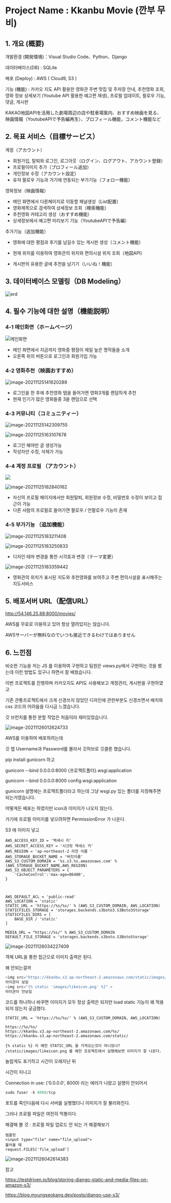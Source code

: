 # Project Name : Kkanbu Movie (깐부 무비)





## 1. 개요 (概要)

개발환경 (開発環境)：Visual Studio Code、Python、Django

데이터베이스(DB) : SQLite

배포 (Deploy) : AWS ( Cloud9, S3 )

기능 (機能) : 카카오 지도 API 활용한 영화관 주변 맛집 및 주차장 안내, 추천영화 조회, 영화 정보 상세보기 (Youtube API 활용한 예고편 재생), 프로필 업데이트, 팔로우 기능, 댓글, 게시판

KAKAO地図APIを活用した劇場周辺の店や駐車場案内、おすすめ映画を見る、映画情報（YoutubeAPIで予告編再生）、プロフィール機能，コメント機能など



## 2. 목표 서비스（目標サービス）

계정（アカウント）

- 회원가입, 탈퇴와 로그인, 로그아웃（ログイン、ログアウト、アカウント登録）
- 프로필이미지 추가（プロフィール追加）
- 개인정보 수정（アカウント設定）
- 유저 팔로우 기능과 거기에 연동되는 부가기능（フォロー機能）

영화정보（映画情報）

- 메인 화면에서 다른페이지로 이동할 패널생성（List配置）
- 영화제목으로 검색하여 상세정보 조회（検索機能）
- 추천영화 카테고리 생성（おすすめ機能）
- 상세정보에서 예고편 미리보기 기능（YoutubeAPIで予告編）

추가기능（追加機能）

- 영화에 대한 평점과 후기를 남길수 있는 게시판 생성（コメント機能）

- 현재 위치를 이용하여 영화관의 위치와 편의시설 위치 조회（地図API）

- 게시판의 유용한 글에 추천을 남기기（いいね！機能）

  

## 3. 데이터베이스 모델링（DB Modeling）

![erd](README.assets/erd.png)

## 4. 필수 기능에 대한 설명（機能説明）

### 4-1 메인화면（ホームページ）

![메인화면](README.assets/메인화면.png)

- 메인 화면에서 지금까지 영화중 평점이 제일 높은 명작들을 소개
- 오른쪽 위의 버튼으로 로그인과 회원가입 가능

### 4-2 영화추천（映画おすすめ）

![image-20211125141620289](README.assets/image-20211125141620289.png)

- 로그인을 한 후에 추천영화 탭을 들어가면 영화3개를 랜덤하게 추천
- 현재 인기가 많은 영화들중 3을 랜덤으로 선택

### 4-3 커뮤니티（コミュニティー）

![image-20211125142309755](README.assets/image-20211125142309755.png)

![image-20211125163107678](README.assets/image-20211125163107678.png)

- 로그인 해야만 글 생성가능
- 작성자만 수정, 삭제가 가능



### 4-4 계정 프로필  （アカウント）

![](README.assets/image-20211125182136624.png)

![image-20211125182840162](README.assets/image-20211125182840162.png)

- 자신의 프로필 페이지에서만 회원탈퇴, 회원정보 수정, 비밀번호 수정이 보이고 접근이 가능
- 다른 사람의 프로필로 들어가면 팔로우 / 언팔로우 기능이 존재



### 4-5 부가기능 （追加機能）

![image-20211125183211408](README.assets/image-20211125183211408.png)

![image-20211125183250833](README.assets/image-20211125183250833.png)

- 디자인 테마 변경을 통한 시각효과 변경（テーマ変更）



![image-20211125183359442](README.assets/image-20211125183359442.png)

- 영화관의 위치가 표시된 지도와 추천영화를 보여주고 주변 편의시설을 표시해주는 지도서비스









## 5. 배포서버 URL（配信URL）

http://54.146.25.88:8000/movies/

AWS를 무료로 이용하고 있어 항상 열려있지는 않습니다.

AWSサーバーが無料なのでいつも接近できるわけではありません



## 6. 느낀점

비슷한 기능을 저는 JS 를 이용하여 구현하고 팀원은 views.py에서 구현하는 것을 봤는데 이런 방법도 있구나 하면서 잘 배웠습니다. 



이번 프로젝트를 진행하며 카카오지도 API도 사용해보고 계정관리, 게시판을 구현하였고 

기존 관통프로젝트에서 크게 신경쓰지 않았던 디자인에 관한부분도 신경쓰면서 배치와 css 코드의 어려움을 다시금 느꼈습니다. 



깃 브런치를 통한 분할 작업은 처음이라 재미있었습니다. 



![image-20211126012624733](README.assets/image-20211126012624733.png)



AWS를 이용하여 배포하려는데 

깃 랩 Username과 Password를 몰라서 깃허브로 깃클론 했습니다. 

pip install gunicorn 하고

gunicorn --bind 0.0.0.0:8000 {프로젝트폴터}.wsgi:application

gunicorn --bind 0.0.0.0:8000 config.wsgi:application

gunicorn 설명에는 프로젝트폴더라고 하는데 그냥 wsgi.py 있는 폴더를 지정해주면 되는거였습니다. 



어떻게든 배포는 하였지만  icon과 이미지가 나오지 않는다.

거기에 프로필 이미지를 넣으려하면 PermissionError 가 나온다.

 S3 에 이미지 넣고 

```
AWS_ACCESS_KEY_ID = '엑세시 키'
AWS_SECRET_ACCESS_KEY = '시크릿 엑세스 키'
AWS_REGION = 'ap-northeast-2 리전 이름 '
AWS_STORAGE_BUCKET_NAME = '버킷이름'
AWS_S3_CUSTOM_DOMAIN = '%s.s3.%s.amazonaws.com' % (AWS_STORAGE_BUCKET_NAME,AWS_REGION)
AWS_S3_OBJECT_PARAMETERS = {
    'CacheControl':'max-age=86400',
}



AWS_DEFAULT_ACL = 'public-read'
AWS_LOCATION = 'static'
STATIC_URL = 'https://%s/%s/' % (AWS_S3_CUSTOM_DOMAIN, AWS_LOCATION)
STATICFILES_STORAGE = 'storages.backends.s3boto3.S3Boto3Storage'
STATICFILES_DIRS = [
    BASE_DIR / 'static'
] 

MEDIA_URL = "https://%s/" % AWS_S3_CUSTOM_DOMAIN
DEFAULT_FILE_STORAGE = 'storages.backends.s3boto.S3BotoStorage'
```

![image-20211126034227409](README.assets/image-20211126034227409.png)



객체 URL을 통한 접근으로 이미지 출력은 된다. 

왜 안되는걸까 

```python
<img src="https://kkanbu.s3.ap-northeast-2.amazonaws.com/static/images/comunityicon.png">
아이콘이 보임
<img src="{% static 'images/likeicon.png' %}" >
아이콘이 안보임
```



코드를 하나하나 바꾸면 이미지가 모두 정상 출력은 되지만 load static 기능이 왜 적용되지 않는지 궁금했다.

```
STATIC_URL = 'https://%s/%s/' % (AWS_S3_CUSTOM_DOMAIN, AWS_LOCATION) 

https://%s/%s/
https://kkanbu.s3.ap-northeast-2.amazonaws.com/%s/
https://kkanbu.s3.ap-northeast-2.amazonaws.com/static/

{% static %} 이 예전 STATIC_URL 을 가져오는것이 아니었나? 
/static/images/likeicon.png 를 예전 프로젝트에서 실행해보면 이미지가 잘 나온다. 
```





놀랍게도 포기하고 시간이 오래지난 뒤

시간이 지나고 

Connection in use: ('0.0.0.0', 8000) 라는 에러가 나왔고 실행이 안되어서



```python
sudo fuser -k 8000/tcp
```



포트를 죽인다음에 다시 서버를 실행했더니 이미지가 잘 불러와진다. 

그러나 프로필 파일은 여전히 먹통이다.



해결해 볼 것 : 프로필 파일 업로드 안 되는 거 해결해보기 

```
템플릿
<input type="file" name="file_upload">
불러올 때
request.FILES['file_upload']

```

![image-20211126042614383](README.assets/image-20211126042614383.png)

참고 

https://testdriven.io/blog/storing-django-static-and-media-files-on-amazon-s3/

https://blog.myungseokang.dev/posts/django-use-s3/





